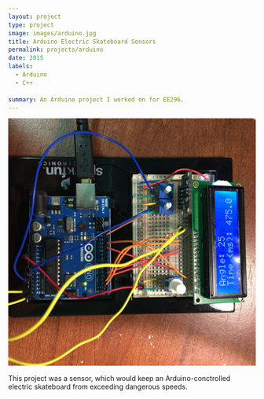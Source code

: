 ```yaml
---
layout: project
type: project
image: images/arduino.jpg
title: Arduino Electric Skateboard Sensors
permalink: projects/arduino
date: 2015
labels:
  - Arduino
  - C++

summary: An Arduino project I worked on for EE296.
---
```


<img class="ui medium right floated rounded image" src="../images/arduino.jpg">

This project was a sensor, which would keep an Arduino-conctrolled electric skateboard from exceeding dangerous speeds. 
